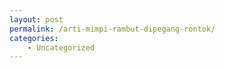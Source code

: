 ```yaml
---
layout: post
permalink: /arti-mimpi-rambut-dipegang-rontok/
categories:
    - Uncategorized
---
```


